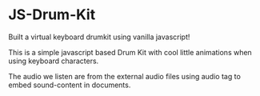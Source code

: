 # JS-Drum-Kit

Built a virtual keyboard drumkit using vanilla javascript!

This is a simple javascript based Drum Kit with cool little animations when using keyboard characters.

The audio we listen are from the external audio files using audio tag to embed sound-content in documents.
